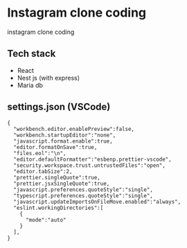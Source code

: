 # Instagram clone coding

instagram clone coding

## Tech stack

- React
- Nest js (with express)
- Maria db

## settings.json (VSCode)

```
{
  "workbench.editor.enablePreview":false,
  "workbench.startupEditor":"none",
  "javascript.format.enable":true,
  "editor.formatOnSave":true,
  "files.eol":"\n",
  "editor.defaultFormatter":"esbenp.prettier-vscode",
  "security.workspace.trust.untrustedFiles":"open",
  "editor.tabSize":2,
  "prettier.singleQuote":true,
  "prettier.jsxSingleQuote":true,
  "javascript.preferences.quoteStyle":"single",
  "typescript.preferences.quoteStyle":"single",
  "javascript.updateImportsOnFileMove.enabled":"always",
  "eslint.workingDirectories":[
    {
      "mode":"auto"
    }
  ],
}
```

